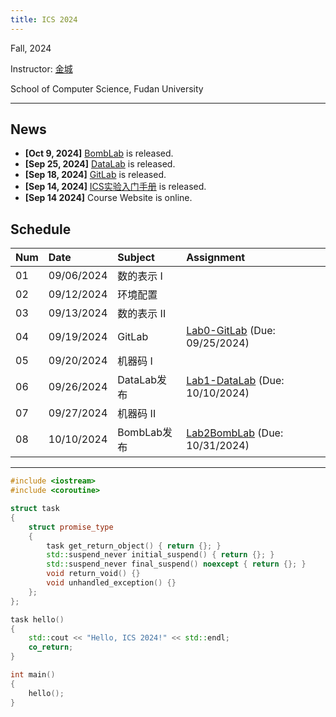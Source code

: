```yaml
---
title: ICS 2024
---
```


Fall, 2024

Instructor: [金城](https://cjinfdu.github.io/)

School of Computer Science, Fudan University

---


## News

- **[Oct 9, 2024]** [BombLab](BombLab) is released.
- **[Sep 25, 2024]** [DataLab](DataLab) is released.
- **[Sep 18, 2024]** [GitLab](GitLab) is released.
- **[Sep 14, 2024]** [ICS实验入门手册](ICS实验入门手册) is released.
- **[Sep 14 2024]** Course Website is online.

## Schedule

| Num  | Date       | Subject                       | Assignment                                          |
| :--- | :--------- | :---------------------------- | :-------------------------------------------------- |
| 01   | 09/06/2024 | 数的表示 I                     |                                                     |
| 02   | 09/12/2024 | 环境配置                       |                                                     |
| 03   | 09/13/2024 | 数的表示 II                    |                                                     |
| 04   | 09/19/2024 | GitLab                       | [Lab0-GitLab](GitLab) (Due: 09/25/2024)              |
| 05   | 09/20/2024 | 机器码 I                      |                                                     |
| 06   | 09/26/2024 | DataLab发布                   | [Lab1-DataLab](DataLab) (Due: 10/10/2024)           |
| 07   | 09/27/2024 | 机器码 II                     |                                                     |
| 08   | 10/10/2024 | BombLab发布                   | [Lab2BombLab](BombLab) (Due: 10/31/2024)            |
---

```cpp
#include <iostream>
#include <coroutine>

struct task
{
    struct promise_type
    {
        task get_return_object() { return {}; }
        std::suspend_never initial_suspend() { return {}; }
        std::suspend_never final_suspend() noexcept { return {}; }
        void return_void() {}
        void unhandled_exception() {}
    };
};

task hello()
{
    std::cout << "Hello, ICS 2024!" << std::endl;
    co_return;
}

int main()
{
    hello();
}
```

<!-- ```cpp
#include <stdio.h>

void trans(int M, int N, int A[M][N], int B[N][M])
{
    int i, j, tmp;
    for (i = 0; i < N; i++)
    {
        for (j = 0; j < M; j++)
        {
            tmp = A[i][j];
            B[j][i] = tmp;
        }
    }
}

static int A[256][256];
static int B[256][256];

int main()
{
    printf("try it, and wait for a year\n");
    trans(256, 256, A, B);
}
``` -->

<!--
```cpp
#include <stdio.h>

#include "generator.h"

int main() {
    auto coro = []() -> libco::generator<const char> {
        const char str[] = "Hello, ICS 2024!\n";
        for (const auto ch : str) {
            co_yield ch;
        }
    }();

    for (const auto ch : coro) {
        std::cout << ch;
    }
}
```
-->
